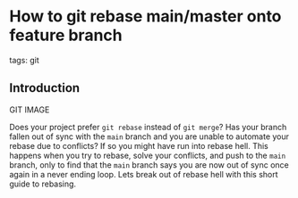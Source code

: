 # How to git rebase main/master onto feature branch

tags: git

## Introduction

GIT IMAGE

Does your project prefer `git rebase` instead of `git merge`? Has your branch
fallen out of sync with the `main` branch and you are unable to automate
your rebase due to conflicts? If so you might have run into rebase hell.
This happens when you try to rebase, solve your conflicts, and push to the
`main` branch, only to find that the `main` branch says you are now out of
sync once again in a never ending loop. Lets break out of rebase hell with
this short guide to rebasing.
